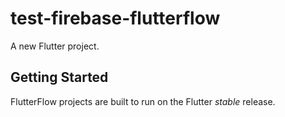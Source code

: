 # test-firebase-flutterflow

A new Flutter project.

## Getting Started

FlutterFlow projects are built to run on the Flutter _stable_ release.
